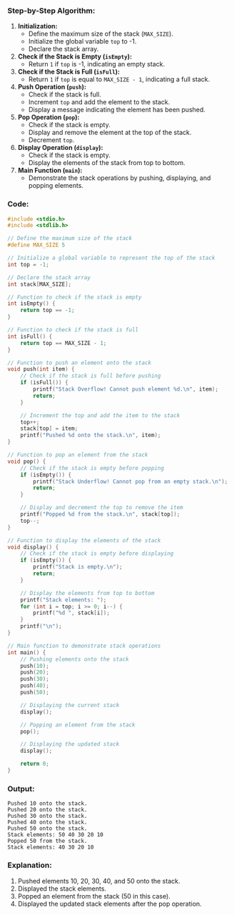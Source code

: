### **Step-by-Step Algorithm:**

1. **Initialization:**
    - Define the maximum size of the stack (`MAX_SIZE`).
    - Initialize the global variable `top` to -1.
    - Declare the stack array.
2. **Check if the Stack is Empty (`isEmpty`):**
    - Return `1` if `top` is -1, indicating an empty stack.
3. **Check if the Stack is Full (`isFull`):**
    - Return `1` if `top` is equal to `MAX_SIZE - 1`, indicating a full stack.
4. **Push Operation (`push`):**
    - Check if the stack is full.
    - Increment `top` and add the element to the stack.
    - Display a message indicating the element has been pushed.
5. **Pop Operation (`pop`):**
    - Check if the stack is empty.
    - Display and remove the element at the top of the stack.
    - Decrement `top`.
6. **Display Operation (`display`):**
    - Check if the stack is empty.
    - Display the elements of the stack from top to bottom.
7. **Main Function (`main`):**
    - Demonstrate the stack operations by pushing, displaying, and popping elements.

### Code:

```c
#include <stdio.h>
#include <stdlib.h>

// Define the maximum size of the stack
#define MAX_SIZE 5

// Initialize a global variable to represent the top of the stack
int top = -1;

// Declare the stack array
int stack[MAX_SIZE];

// Function to check if the stack is empty
int isEmpty() {
    return top == -1;
}

// Function to check if the stack is full
int isFull() {
    return top == MAX_SIZE - 1;
}

// Function to push an element onto the stack
void push(int item) {
    // Check if the stack is full before pushing
    if (isFull()) {
        printf("Stack Overflow! Cannot push element %d.\n", item);
        return;
    }

    // Increment the top and add the item to the stack
    top++;
    stack[top] = item;
    printf("Pushed %d onto the stack.\n", item);
}

// Function to pop an element from the stack
void pop() {
    // Check if the stack is empty before popping
    if (isEmpty()) {
        printf("Stack Underflow! Cannot pop from an empty stack.\n");
        return;
    }

    // Display and decrement the top to remove the item
    printf("Popped %d from the stack.\n", stack[top]);
    top--;
}

// Function to display the elements of the stack
void display() {
    // Check if the stack is empty before displaying
    if (isEmpty()) {
        printf("Stack is empty.\n");
        return;
    }

    // Display the elements from top to bottom
    printf("Stack elements: ");
    for (int i = top; i >= 0; i--) {
        printf("%d ", stack[i]);
    }
    printf("\n");
}

// Main function to demonstrate stack operations
int main() {
    // Pushing elements onto the stack
    push(10);
    push(20);
    push(30);
    push(40);
    push(50);

    // Displaying the current stack
    display();

    // Popping an element from the stack
    pop();

    // Displaying the updated stack
    display();

    return 0;
}
```

### Output:

```
Pushed 10 onto the stack.
Pushed 20 onto the stack.
Pushed 30 onto the stack.
Pushed 40 onto the stack.
Pushed 50 onto the stack.
Stack elements: 50 40 30 20 10 
Popped 50 from the stack.
Stack elements: 40 30 20 10 
```

### Explanation:

1. Pushed elements 10, 20, 30, 40, and 50 onto the stack.
2. Displayed the stack elements.
3. Popped an element from the stack (50 in this case).
4. Displayed the updated stack elements after the pop operation.